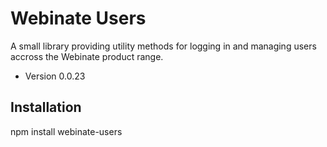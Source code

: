 Webinate Users
===============

A small library providing utility methods for logging in and managing users accross the Webinate product range.

* Version 0.0.23

## Installation

  npm install webinate-users
